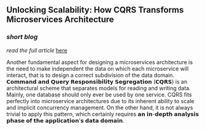 ## Unlocking Scalability: How CQRS Transforms Microservices Architecture

### ***short blog***

*read the full article* [here](https://engineering87.github.io/2025/01/05/mastering-cqrs.html)

Another fundamental aspect for designing a microservices architecture is the need to make independent the data on which each microservice will interact, that is to design a correct subdivision of the data domain. 
𝗖𝗼𝗺𝗺𝗮𝗻𝗱 𝗮𝗻𝗱 𝗤𝘂𝗲𝗿𝘆 𝗥𝗲𝘀𝗽𝗼𝗻𝘀𝗶𝗯𝗶𝗹𝗶𝘁𝘆 𝗦𝗲𝗴𝗿𝗲𝗴𝗮𝘁𝗶𝗼𝗻 (𝗖𝗤𝗥𝗦) is an architectural scheme that separates models for reading and writing data. Mainly, one database should only ever be used by one service. 
CQRS fits perfectly into microservice architectures due to its inherent ability to scale and implicit concurrency management. On the other hand, it is not always trivial to apply this pattern, which certainly requires 𝗮𝗻 𝗶𝗻-𝗱𝗲𝗽𝘁𝗵 𝗮𝗻𝗮𝗹𝘆𝘀𝗶𝘀 𝗽𝗵𝗮𝘀𝗲 𝗼𝗳 𝘁𝗵𝗲 𝗮𝗽𝗽𝗹𝗶𝗰𝗮𝘁𝗶𝗼𝗻'𝘀 𝗱𝗮𝘁𝗮 𝗱𝗼𝗺𝗮𝗶𝗻.
